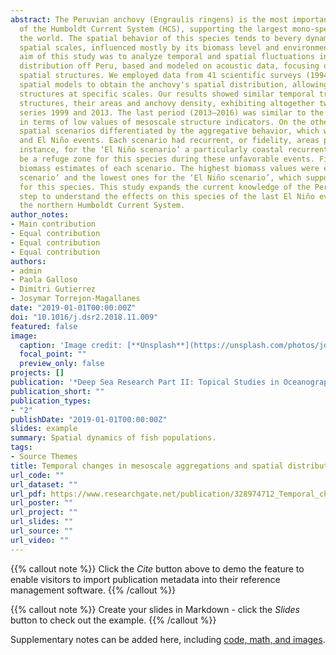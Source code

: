 ```yaml
---
abstract: The Peruvian anchovy (Engraulis ringens) is the most important small pelagic 
  of the Humboldt Current System (HCS), supporting the largest mono-specific fishery in 
  the world. The spatial behavior of this species tends to bevery dynamic at different 
  spatial scales, influenced mostly by its biomass level and environmental factors. The 
  aim of this study was to analyze temporal and spatial fluctuations in anchovy spatial 
  distribution off Peru, based and modeled on acoustic data, focusing on large- and meso-scale 
  spatial structures. We employed data from 41 scientific surveys (1994–2016) and Bayesian hierarchical 
  spatial models to obtain the anchovy's spatial distribution, allowing us to identify spatial 
  structures at specific scales. Our results showed similar temporal trends in the number of mesoscale 
  structures, their areas and anchovy density, exhibiting altogether two breakpoints in the time 
  series 1999 and 2013. The last period (2013–2016) was similar to the earlier one (1994–1999), 
  in terms of low values of mesoscale structure indicators. On the other hand, we identified four
  spatial scenarios differentiated by the aggregative behavior, which were highly influenced by seasons 
  and El Niño events. Each scenario had recurrent, or fidelity, areas placed in different locations. For 
  instance, for the ‘El Niño scenario’ a particularly coastal recurrent area was identified, which might 
  be a refuge zone for this species during these unfavorable events. Finally, we assessed differences in 
  biomass estimates of each scenario. The highest biomass values were estimated for the ‘Summer favorable 
  scenario’ and the lowest ones for the ‘El Niño scenario’, which supports the MacCall's basin hypothesis 
  for this species. This study expands the current knowledge of the Peruvian anchovy and it is a first 
  step to understand the effects on this species of the last El Niño events (2014–2016) that occurred in 
  the northern Humboldt Current System.
author_notes:
- Main contribution
- Equal contribution
- Equal contribution
- Equal contribution
authors:
- admin
- Paola Galloso
- Dimitri Gutierrez
- Josymar Torrejon-Magallanes
date: "2019-01-01T00:00:00Z"
doi: "10.1016/j.dsr2.2018.11.009"
featured: false
image:
  caption: 'Image credit: [**Unsplash**](https://unsplash.com/photos/jdD8gXaTZsc)'
  focal_point: ""
  preview_only: false
projects: []
publication: '*Deep Sea Research Part II: Topical Studies in Oceanography, 159*:75-83'
publication_short: ""
publication_types:
- "2"
publishDate: "2019-01-01T00:00:00Z"
slides: example
summary: Spatial dynamics of fish populations.
tags:
- Source Themes
title: Temporal changes in mesoscale aggregations and spatial distribution scenarios of the Peruvian anchovy (Engraulis ringens)
url_code: ""
url_dataset: ""
url_pdf: https://www.researchgate.net/publication/328974712_Temporal_changes_in_mesoscale_aggregations_and_spatial_distribution_scenarios_of_the_Peruvian_anchovy_Engraulis_ringens
url_poster: ""
url_project: ""
url_slides: ""
url_source: ""
url_video: ""
---
```


{{% callout note %}}
Click the *Cite* button above to demo the feature to enable visitors to import publication metadata into their reference management software.
{{% /callout %}}

{{% callout note %}}
Create your slides in Markdown - click the *Slides* button to check out the example.
{{% /callout %}}

Supplementary notes can be added here, including [code, math, and images](https://wowchemy.com/docs/writing-markdown-latex/).
